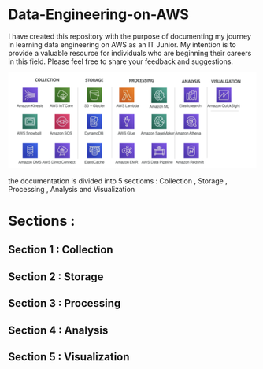 # Data-Engineering-on-AWS
I have created this repository with the purpose of documenting my journey in learning data engineering on AWS as an IT Junior. My intention is to provide a valuable resource for individuals who are beginning their careers in this field. Please feel free to share your feedback and suggestions.


![Alt text](repo-pictures/DE-services.png)



the documentation is divided into 5 sectioms : 
Collection , Storage , Processing , Analysis and Visualization 

# Sections : 

## Section 1 :  Collection

## Section 2 :  Storage 

## Section 3 : Processing 

## Section 4 : Analysis

## Section 5 : Visualization 
